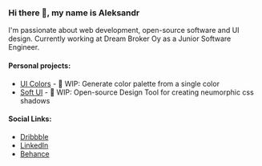 ### Hi there 👋, my name is Aleksandr

I'm passionate about web development, open-source software and UI design. Currently working at Dream Broker Oy as a Junior Software Engineer.

#### Personal projects:
- [UI Colors](https://ui-colors-eight.vercel.app/#50ae6f) - 🚧 WIP: Generate color palette from a single color
- [Soft UI](https://softui.io) - 🚧 WIP: Open-source Design Tool for creating neumorphic css shadows

#### Social Links:
- [Dribbble](https://dribbble.com/AleksandrShchilkin)  
- [LinkedIn](https://www.linkedin.com/in/aleksandrshchilkin/)
- [Behance](https://www.behance.net/AleksandrShchilkin)

<!-- - [Personal portfolio](https://shchilkin.design) -->


<!--
**CrazyRedKitten/crazyredkitten** is a ✨ _special_ ✨ repository because its `README.md` (this file) appears on your GitHub profile.

Here are some ideas to get you started:

- 🔭 I’m currently working on ...
- 🌱 I’m currently learning ...
- 👯 I’m looking to collaborate on ...
- 🤔 I’m looking for help with ...
- 💬 Ask me about ...
- 📫 How to reach me: ...
- 😄 Pronouns: ...
- ⚡ Fun fact: ...
-->
